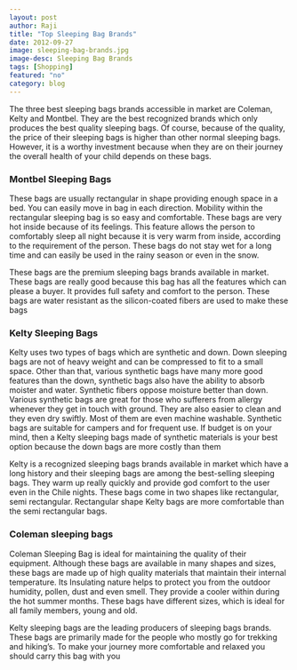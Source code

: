 ```yaml
---
layout: post
author: Raji
title: "Top Sleeping Bag Brands"
date: 2012-09-27
image: sleeping-bag-brands.jpg
image-desc: Sleeping Bag Brands
tags: [Shopping]
featured: "no"
category: blog
---
```


The three best sleeping bags brands accessible in market are Coleman, Kelty and Montbel. They are the best recognized brands which only produces the best quality sleeping bags. Of course, because of the quality, the price of their sleeping bags is higher than other normal sleeping bags. However, it is a worthy investment because when they are on their journey the overall health of your child depends on these bags. 

### Montbel Sleeping Bags

These bags are usually rectangular in shape providing enough space in a bed. You can easily move in bag in each direction. Mobility within the rectangular sleeping bag is so easy and comfortable. These bags are very hot inside because of its feelings. This feature allows the person to comfortably sleep all night because it is very warm from inside, according to the requirement of the person. These bags do not stay wet for a long time and can easily be used in the rainy season or even in the snow.

These bags are the premium sleeping bags brands available in market. These bags are really good because this bag has all the features which can please a buyer. It provides full safety and comfort to the person. These bags are water resistant as the silicon-coated fibers are used to make these bags

### Kelty Sleeping Bags

Kelty uses two types of bags which are synthetic and down. Down sleeping bags are not of heavy weight and can be compressed to fit to a small space. Other than that, various synthetic bags have many more good features than the down, synthetic bags also have the ability to absorb moister and water. Synthetic fibers oppose moisture better than down. Various synthetic bags are great for those who sufferers from allergy whenever they get in touch with ground. They are also easier to clean and they even dry swiftly. Most of them are even machine washable. Synthetic bags are suitable for campers and for frequent use. If budget is on your mind, then a Kelty sleeping bags made of synthetic materials is your best option because the down bags are more costly than them

Kelty is a recognized sleeping bags brands available in market which have a long history and their sleeping bags are among the best-selling sleeping bags. They warm up really quickly and provide god comfort to the user even in the Chile nights. These bags come in two shapes like rectangular, semi rectangular. Rectangular shape Kelty bags are more comfortable than the semi rectangular bags.

### Coleman sleeping bags

Coleman Sleeping Bag is ideal for maintaining the quality of their equipment. Although these bags are available in many shapes and sizes, these bags are made up of high quality materials that maintain their internal temperature. Its Insulating nature helps to protect you from the outdoor humidity, pollen, dust and even smell. They provide a cooler within during the hot summer months. These bags have different sizes, which is ideal for all family members, young and old. 

Kelty sleeping bags are the leading producers of sleeping bags brands. These bags are primarily made for the people who mostly go for trekking and hiking’s. To make your journey more comfortable and relaxed you should carry this bag with you
